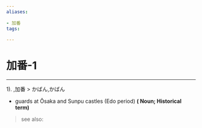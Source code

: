 ```yaml
---
aliases:
    
- 加番
tags:
    
---
```


# 加番-1
---
1).
,加番 > かばん,かばん

- guards at Ōsaka and Sunpu castles (Edo period)
**( Noun; Historical term)**
> see also: 
            